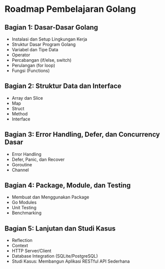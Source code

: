 # Roadmap Pembelajaran Golang

## Bagian 1: Dasar-Dasar Golang
- Instalasi dan Setup Lingkungan Kerja
- Struktur Dasar Program Golang
- Variabel dan Tipe Data
- Operator
- Percabangan (if/else, switch)
- Perulangan (for loop)
- Fungsi (Functions)

## Bagian 2: Struktur Data dan Interface
- Array dan Slice
- Map
- Struct
- Method
- Interface

## Bagian 3: Error Handling, Defer, dan Concurrency Dasar
- Error Handling
- Defer, Panic, dan Recover
- Goroutine
- Channel

## Bagian 4: Package, Module, dan Testing
- Membuat dan Menggunakan Package
- Go Modules
- Unit Testing
- Benchmarking

## Bagian 5: Lanjutan dan Studi Kasus
- Reflection
- Context
- HTTP Server/Client
- Database Integration (SQLite/PostgreSQL)
- Studi Kasus: Membangun Aplikasi RESTful API Sederhana